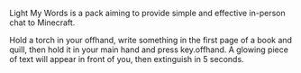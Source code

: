 Light My Words is a pack aiming to provide simple and effective in-person chat to Minecraft.

Hold a torch in your offhand, write something in the first page of a book and quill, then hold it in your main hand and press key.offhand. A glowing piece of text will appear in front of you, then extinguish in 5 seconds.
